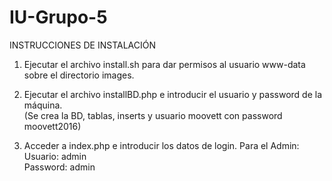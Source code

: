 # IU-Grupo-5

INSTRUCCIONES DE INSTALACIÓN

1. Ejecutar el archivo install.sh para dar permisos al usuario www-data sobre el directorio images.

2. Ejecutar el archivo installBD.php e introducir el usuario y password de la máquina.<br>
  (Se crea la BD, tablas, inserts y usuario moovett con password moovett2016)<br>
  
3. Acceder a index.php e introducir los datos de login. Para el Admin:<br>
  Usuario: admin <br>
  Password: admin
